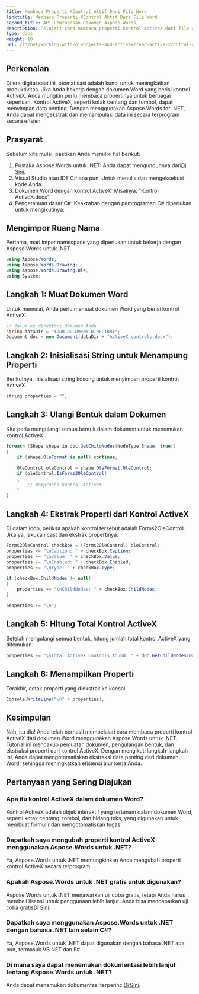 ```yaml
---
title: Membaca Properti XControl Aktif Dari File Word
linktitle: Membaca Properti XControl Aktif Dari File Word
second_title: API Pemrosesan Dokumen Aspose.Words
description: Pelajari cara membaca properti kontrol ActiveX dari file Word menggunakan Aspose.Words untuk .NET dalam panduan langkah demi langkah. Tingkatkan keterampilan otomatisasi dokumen Anda.
type: docs
weight: 10
url: /id/net/working-with-oleobjects-and-activex/read-active-xcontrol-properties/
---
```

## Perkenalan

Di era digital saat ini, otomatisasi adalah kunci untuk meningkatkan produktivitas. Jika Anda bekerja dengan dokumen Word yang berisi kontrol ActiveX, Anda mungkin perlu membaca propertinya untuk berbagai keperluan. Kontrol ActiveX, seperti kotak centang dan tombol, dapat menyimpan data penting. Dengan menggunakan Aspose.Words for .NET, Anda dapat mengekstrak dan memanipulasi data ini secara terprogram secara efisien.

## Prasyarat

Sebelum kita mulai, pastikan Anda memiliki hal berikut:

1.  Pustaka Aspose.Words untuk .NET: Anda dapat mengunduhnya dari[Di Sini](https://releases.aspose.com/words/net/).
2. Visual Studio atau IDE C# apa pun: Untuk menulis dan mengeksekusi kode Anda.
3. Dokumen Word dengan kontrol ActiveX: Misalnya, "Kontrol ActiveX.docx".
4. Pengetahuan dasar C#: Keakraban dengan pemrograman C# diperlukan untuk mengikutinya.

## Mengimpor Ruang Nama

Pertama, mari impor namespace yang diperlukan untuk bekerja dengan Aspose.Words untuk .NET.

```csharp
using Aspose.Words;
using Aspose.Words.Drawing;
using Aspose.Words.Drawing.Ole;
using System;
```

## Langkah 1: Muat Dokumen Word

Untuk memulai, Anda perlu memuat dokumen Word yang berisi kontrol ActiveX.

```csharp
// Jalur ke direktori dokumen Anda
string dataDir = "YOUR DOCUMENT DIRECTORY";
Document doc = new Document(dataDir + "ActiveX controls.docx");
```

## Langkah 2: Inisialisasi String untuk Menampung Properti

Berikutnya, inisialisasi string kosong untuk menyimpan properti kontrol ActiveX.

```csharp
string properties = "";
```

## Langkah 3: Ulangi Bentuk dalam Dokumen

Kita perlu mengulangi semua bentuk dalam dokumen untuk menemukan kontrol ActiveX.

```csharp
foreach (Shape shape in doc.GetChildNodes(NodeType.Shape, true))
{
    if (shape.OleFormat is null) continue;
    
    OleControl oleControl = shape.OleFormat.OleControl;
    if (oleControl.IsForms2OleControl)
    {
        // Memproses kontrol ActiveX
    }
}
```

## Langkah 4: Ekstrak Properti dari Kontrol ActiveX

Di dalam loop, periksa apakah kontrol tersebut adalah Forms2OleControl. Jika ya, lakukan cast dan ekstrak propertinya.

```csharp
Forms2OleControl checkBox = (Forms2OleControl) oleControl;
properties += "\nCaption: " + checkBox.Caption;
properties += "\nValue: " + checkBox.Value;
properties += "\nEnabled: " + checkBox.Enabled;
properties += "\nType: " + checkBox.Type;

if (checkBox.ChildNodes != null)
{
    properties += "\nChildNodes: " + checkBox.ChildNodes;
}

properties += "\n";
```

## Langkah 5: Hitung Total Kontrol ActiveX

Setelah mengulangi semua bentuk, hitung jumlah total kontrol ActiveX yang ditemukan.

```csharp
properties += "\nTotal ActiveX Controls found: " + doc.GetChildNodes(NodeType.Shape, true).Count;
```

## Langkah 6: Menampilkan Properti

Terakhir, cetak properti yang diekstrak ke konsol.

```csharp
Console.WriteLine("\n" + properties);
```

## Kesimpulan

Nah, itu dia! Anda telah berhasil mempelajari cara membaca properti kontrol ActiveX dari dokumen Word menggunakan Aspose.Words untuk .NET. Tutorial ini mencakup pemuatan dokumen, pengulangan bentuk, dan ekstraksi properti dari kontrol ActiveX. Dengan mengikuti langkah-langkah ini, Anda dapat mengotomatiskan ekstraksi data penting dari dokumen Word, sehingga meningkatkan efisiensi alur kerja Anda.

## Pertanyaan yang Sering Diajukan

### Apa itu kontrol ActiveX dalam dokumen Word?
Kontrol ActiveX adalah objek interaktif yang tertanam dalam dokumen Word, seperti kotak centang, tombol, dan bidang teks, yang digunakan untuk membuat formulir dan mengotomatiskan tugas.

### Dapatkah saya mengubah properti kontrol ActiveX menggunakan Aspose.Words untuk .NET?
Ya, Aspose.Words untuk .NET memungkinkan Anda mengubah properti kontrol ActiveX secara terprogram.

### Apakah Aspose.Words untuk .NET gratis untuk digunakan?
 Aspose.Words untuk .NET menawarkan uji coba gratis, tetapi Anda harus membeli lisensi untuk penggunaan lebih lanjut. Anda bisa mendapatkan uji coba gratis[Di Sini](https://releases.aspose.com/).

### Dapatkah saya menggunakan Aspose.Words untuk .NET dengan bahasa .NET lain selain C#?
Ya, Aspose.Words untuk .NET dapat digunakan dengan bahasa .NET apa pun, termasuk VB.NET dan F#.

### Di mana saya dapat menemukan dokumentasi lebih lanjut tentang Aspose.Words untuk .NET?
 Anda dapat menemukan dokumentasi terperinci[Di Sini](https://reference.aspose.com/words/net/).